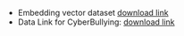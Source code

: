 - Embedding vector dataset [download link](https://drive.google.com/drive/folders/1pHn3XXpkdenfCKaTOod2DofbGCxxrKod?usp=drive_link)
- Data Link for CyberBullying: [download link](https://drive.google.com/drive/folders/1iw3-iR_0uBwwMLX8ob9rTyvronMIhhjC?usp=sharing)
